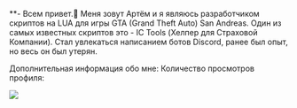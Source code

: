 **- Всем привет.👋 Меня зовут Артём и я являюсь разработчиком скриптов на LUA для игры GTA (Grand Theft Auto) San Andreas. Один из самых известных скриптов это - IC Tools (Хелпер для Страховой Компании). Стал увлекаться написанием ботов Discord, ранее был опыт, но весь он был утерян.

Дополнительная информация обо мне:
Количество просмотров профиля:

![](https://komarev.com/ghpvc/?username=suarezdevelopere&color=blueviolet)

<!---
suarezdeveloper/suarezdeveloper is a ✨ special ✨ repository because its `README.md` (this file) appears on your GitHub profile.
You can click the Preview link to take a look at your changes.
--->
